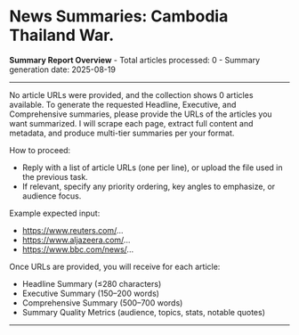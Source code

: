 # News Summaries: Cambodia Thailand War.
**Summary Report Overview** - Total articles processed: 0 - Summary generation date: 2025-08-19

---
No article URLs were provided, and the collection shows 0 articles available. To generate the requested Headline, Executive, and Comprehensive summaries, please provide the URLs of the articles you want summarized. I will scrape each page, extract full content and metadata, and produce multi-tier summaries per your format.

How to proceed:
- Reply with a list of article URLs (one per line), or upload the file used in the previous task.
- If relevant, specify any priority ordering, key angles to emphasize, or audience focus.

Example expected input:
- https://www.reuters.com/...
- https://www.aljazeera.com/...
- https://www.bbc.com/news/...

Once URLs are provided, you will receive for each article:
- Headline Summary (≤280 characters)
- Executive Summary (150–200 words)
- Comprehensive Summary (500–700 words)
- Summary Quality Metrics (audience, topics, stats, notable quotes)

---